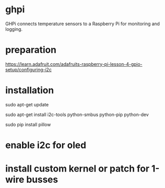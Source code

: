 # ghpi
GHPi connects temperature sensors to a Raspberry Pi for monitoring and logging.

# preparation
https://learn.adafruit.com/adafruits-raspberry-pi-lesson-4-gpio-setup/configuring-i2c


# installation
sudo apt-get update

sudo apt-get install i2c-tools python-smbus python-pip python-dev

sudo pip install pillow


# enable i2c for oled

# install custom kernel or patch for 1-wire busses
